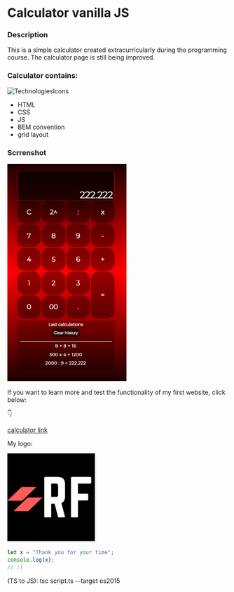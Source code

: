 # **Calculator vanilla JS**

### Description

This is a simple calculator created extracurricularly during the programming course. The calculator page is still being improved.

### Calculator contains:

![TechnologiesIcons](https://skillicons.dev/icons?i=html,css,js,github,vscode)

- HTML
- CSS
- JS
- BEM convention
- grid layout

### Scrrenshot

![screenshot](https://github.com/RobFyd/Calculator-JS/blob/main/png/calc2.png)

If you want to learn more and test the functionality of my first website, click below:

👇

[calculator link](https://robfyd.github.io/Calculator-JS/)


My logo:

![LOGO](https://github.com/RobFyd/BMI-Calculator/blob/main/fotos/RFLogo.png?raw=true)


```javascript
let x = "Thank you for your time";
console.log(x);
// :)
```

(TS to JS):
    tsc script.ts --target es2015
